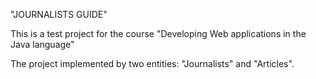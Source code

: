 "JOURNALISTS GUIDE"

This is a test project for the course "Developing Web applications in the Java language"

The project implemented by two entities: "Journalists" and "Articles".